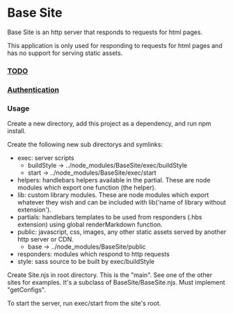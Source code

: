 # Base Site
Base Site is an http server that responds to requests for html pages.

This application is only used for responding to requests for html pages and has
no support for serving static assets.

### [TODO](todo.html)
### [Authentication](authentication.html)

### Usage
Create a new directory, add this project as a dependency, and run npm install.

Create the following new sub directorys and symlinks:

- exec: server scripts
  - buildStyle -> ../node\_modules/BaseSite/exec/buildStyle
  - start -> ../node\_modules/BaseSite/exec/start
- helpers: handlebars helpers available in the partial. These are node modules which export one function (the helper).
- lib: custom library modules. These are node modules which export whatever they wish and can be included with lib('name of library without extension').
- partials: handlebars templates to be used from responders (.hbs extension) using global renderMarkdown function.
- public: javascript, css, images, any other static assets served by another http server or CDN.
  - base -> ../node\_modules/BaseSite/public
- responders: modules which respond to http requests
- style: sass source to be built by exec/buildStyle

Create Site.njs in root directory. This is the "main". See one of the other sites for examples. It's a subclass of BaseSite/BaseSite.njs. Must implement "getConfigs".

To start the server, run exec/start from the site's root.
